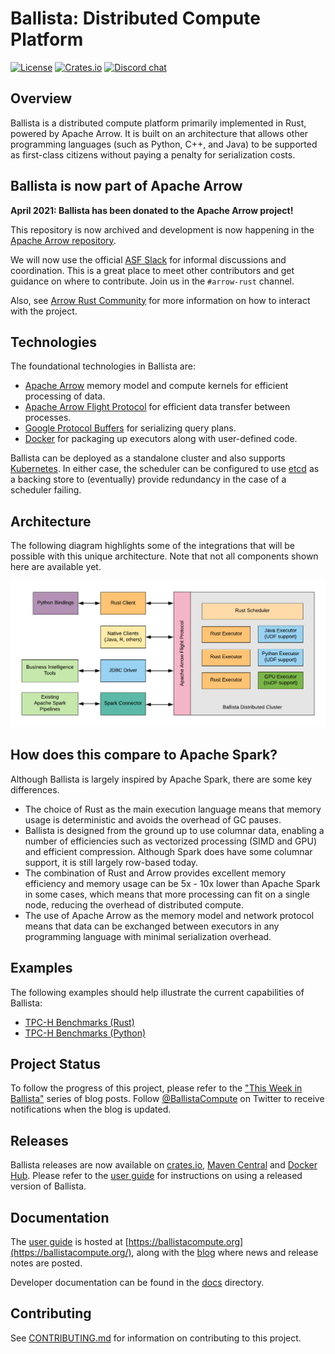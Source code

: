 # Ballista: Distributed Compute Platform

[![License][license-badge]][license-url]
[![Crates.io][crates-badge]][crates-url]
[![Discord chat][discord-badge]][discord-url]

[license-badge]: https://img.shields.io/badge/License-Apache%202.0-blue.svg
[license-url]: https://opensource.org/licenses/Apache-2.0
[crates-badge]: https://img.shields.io/crates/v/ballista.svg
[crates-url]: https://crates.io/crates/ballista
[discord-badge]: https://img.shields.io/discord/735486030626422884.svg?logo=discord&style=flat-square
[discord-url]: https://discord.gg/95PMxSk

## Overview

Ballista is a distributed compute platform primarily implemented in Rust, powered by Apache Arrow. It 
is built on an architecture that allows other programming languages (such as Python, C++, and Java) to be supported 
as first-class citizens without paying a penalty for serialization costs.

## Ballista is now part of Apache Arrow

**April 2021: Ballista has been donated to the Apache Arrow project!**

This repository is now archived and development is now happening in the 
[Apache Arrow repository](https://github.com/apache/arrow).

We will now use the official [ASF Slack](https://github.com/apache/arrow/tree/master/rust#arrow-rust-community) for 
informal discussions and coordination. This is a great place to meet other contributors and get guidance on where to 
contribute. Join us in the `#arrow-rust` channel.

Also, see [Arrow Rust Community](https://github.com/apache/arrow/tree/master/rust#arrow-rust-community) for more 
information on how to interact with the project.

## Technologies

The foundational technologies in Ballista are:

- [Apache Arrow](https://arrow.apache.org/) memory model and compute kernels for efficient processing of data.
- [Apache Arrow Flight Protocol](https://arrow.apache.org/blog/2019/10/13/introducing-arrow-flight/) for efficient data 
transfer between processes.
- [Google Protocol Buffers](https://developers.google.com/protocol-buffers) for serializing query plans.
- [Docker](https://www.docker.com/) for packaging up executors along with user-defined code.

Ballista can be deployed as a standalone cluster and also supports [Kubernetes](https://kubernetes.io/). In either 
case, the scheduler can be configured to use [etcd](https://etcd.io/) as a backing store to (eventually) provide 
redundancy in the case of a scheduler failing.

## Architecture

The following diagram highlights some of the integrations that will be possible with this unique architecture. Note 
that not all components shown here are available yet.

![Ballista Architecture Diagram](docs/user-guide/src/img/ballista-architecture.png)

## How does this compare to Apache Spark?

Although Ballista is largely inspired by Apache Spark, there are some key differences.

- The choice of Rust as the main execution language means that memory usage is deterministic and avoids the overhead of 
GC pauses.
- Ballista is designed from the ground up to use columnar data, enabling a number of efficiencies such as vectorized 
processing (SIMD and GPU) and efficient compression. Although Spark does have some columnar support, it is still 
largely row-based today.
- The combination of Rust and Arrow provides excellent memory efficiency and memory usage can be 5x - 10x lower than 
Apache Spark in some cases, which means that more processing can fit on a single node, reducing the overhead of 
distributed compute.
- The use of Apache Arrow as the memory model and network protocol means that data can be exchanged between executors 
in any programming language with minimal serialization overhead.

## Examples

The following examples should help illustrate the current capabilities of Ballista:

-  [TPC-H Benchmarks (Rust)](rust/benchmarks/tpch)
-  [TPC-H Benchmarks (Python)](python/examples/testquery.py)

## Project Status

To follow the progress of this project, please refer to the
["This Week in Ballista"](https://ballistacompute.org/this-week-in-ballista/) series of blog posts. Follow 
[@BallistaCompute](https://twitter.com/BallistaCompute) on Twitter to receive notifications when the blog is updated. 

## Releases

Ballista releases are now available on [crates.io](https://crates.io/crates/ballista), 
[Maven Central](https://search.maven.org/search?q=g:org.ballistacompute) and 
[Docker Hub](https://hub.docker.com/u/ballistacompute). Please refer to the 
[user guide](https://ballistacompute.org/docs/) for instructions on using a released version of Ballista. 

## Documentation

The [user guide](https://ballistacompute.org/docs/) is hosted at [https://ballistacompute.org](https://ballistacompute.org/), 
along with the [blog](https://ballistacompute.org/) where news and release notes are posted.

Developer documentation can be found in the [docs](docs/README.md) directory.

## Contributing

See [CONTRIBUTING.md](CONTRIBUTING.md) for information on contributing to this project.
